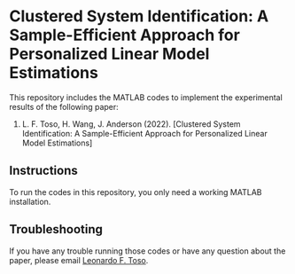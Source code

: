 # Clustered System Identification: A Sample-Efficient Approach for Personalized Linear Model Estimations

This repository includes the MATLAB codes to implement the experimental results of the following paper:

1) L. F. Toso, H. Wang, J. Anderson (2022). [Clustered System Identification: A Sample-Efficient Approach for Personalized Linear Model Estimations]

## Instructions

To run the codes in this repository, you only need a working MATLAB installation.

## Troubleshooting

If you have any trouble running those codes or have any question about the paper, please email [Leonardo F. Toso](mailto:lt2879@columbia.edu).
